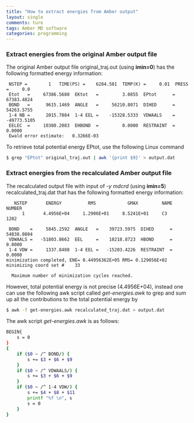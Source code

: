 ```yaml
---
title: "How to extract energies from Amber output"
layout: single
comments: ture 
tags: Amber MD software
categories: programming 
---
```

### Extract energies from the original Amber output file  

The original Amber output file original\_traj.out (using **imin=0**) has the following formatted energy information:

```
 NSTEP =        1   TIME(PS) =    6284.501  TEMP(K) =     0.01  PRESS =     0.0
 Etot   =     67386.5680  EKtot   =         3.0855  EPtot      =     67383.4824
 BOND   =      9615.1469  ANGLE   =     56210.8071  DIHED      =     54263.5755
 1-4 NB =      2015.7884  1-4 EEL =    -15328.5333  VDWAALS    =    -49773.5105
 EELEC  =     10380.2083  EHBOND  =         0.0000  RESTRAINT  =         0.0000
 Ewald error estimate:   0.3266E-03
```
To retrieve total potential energy EPtot, use the following Linux command  
 
```bash
$ grep "EPtot" original_traj.out | awk '{print $9}' > output.dat
```

### Extract energies from the recalculated Amber output file 

The recalculated output file with input of _-y mdcrd_ (using **imin=5**) recalculated_traj.dat that has the following formatted energy information:

```
   NSTEP       ENERGY          RMS            GMAX         NAME    NUMBER
      1       4.4956E+04     1.2906E+01     8.5241E+01     C3       1202

 BOND    =     5845.2592  ANGLE   =    39723.5975  DIHED      =    54838.0804
 VDWAALS =   -51803.8662  EEL     =    10218.8723  HBOND      =        0.0000
 1-4 VDW =     1337.8408  1-4 EEL =   -15203.4226  RESTRAINT  =        0.0000
minimization completed, ENE= 0.44956362E+05 RMS= 0.129056E+02
minimizing coord set #    33

  Maximum number of minimization cycles reached.
```
However, total potential energy is not precise (4.4956E+04), instead one can use the following awk script called *get-energies.awk* to grep and sum up all the contributions to the total potential energy by   

```bash
$ awk -f get-energies.awk recalculated_traj.dat > output.dat
```

The awk script *get-energies.awk* is as follows:  

```bash
BEGIN{
    s = 0
}
{
    if ($0 ~ /^ BOND/) {
        s += $3 + $6 + $9
    }
    if ($0 ~ /^ VDWAALS/) {
        s += $3 + $6 + $9
    }
    if ($0 ~ /^ 1-4 VDW/) {
        s += $4 + $8 + $11
        printf "%f \n", s
        s = 0 
    }
}
```
